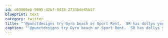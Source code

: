 ```yaml
---
id: c63065eb-9695-42bf-9438-2733bde45b57
blueprint: text
category: twitter
title: "'@punctdesigns try Gyro beach or Sport Rent.  SR has dollys you can use to wheel them down to the lake."
caption: "'@punctdesigns try Gyro beach or Sport Rent.  SR has dollys you can use to wheel them down to the lake."
---
```

